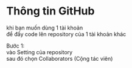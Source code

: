 # Thông tin GitHub
khi bạn muốn dùng 1 tài khoản<br>
để đẩy code lên repository của 1 tài khoản khác<br>

Bước 1:<br>
vào Setting của repository<br>
sau đó chọn Collaborators (Cộng tác viên)
